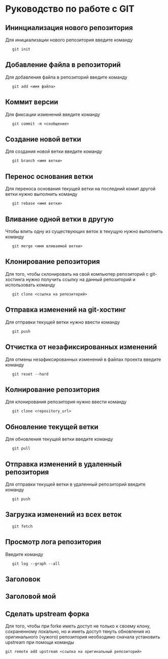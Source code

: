 # Руководство по работе с GIT

## Ининциализация нового репозитория

Для инициализации нового репозитория введите команду 
```
   git init
```

## Добавление файла в репозиторий

Для добавления файла в репозиторий введите команду
```
   git add <имя файла>
```

## Коммит версии

Для фиксации изменений введите команду 
```
   git commit -m <сообщение>
```

## Создание новой ветки

Для создания новой ветки введите команду 
```
   git branch <имя ветки>
```

## Перенос основания ветки

Для переноса основания текущей ветки на последний комит другой ветки нужно выполнить команду
```
   git rebase <имя ветки>
```

## Вливание одной ветки в другую

Чтобы влить одну из существующих веток в текущую нужно выполнить команду
```
   git merge <имя вливаемой ветки>
```

## Клонирование репозитория

Для того, чтобы склонировать на свой компьютер репозиторий с git-хостинга нужно получить ссылку на данный репозиторий и использовать команду 

```
   git clone <ссылка на репозиторий>
```

## Отправка изменений на git-хостинг

Для отправки текущей ветки нужно ввести команду 
```
   git push
```

## Отчистка от незафиксированных изменений

Для отмены незафиксированных изменений в файлах проекта введите команду
```
   git reset --hard
```

## Колнирование репозитория

Для клонирования репозитория нужно ввести команду
```
   git clone <repository_url>
```

## Обновление текущей ветки

Для обновления текущей ветки введите команду
```
   git pull
```

## Отправка изменений в удаленный репозитория

Для отправки текущей ветки в удаленный репозиторий введите команду
```
   git push
```

## Загрузка изменений из всех веток

```
   git fetch
```
## Просмотр лога репозитория

Введите команду 
```
   git log --graph --all
```
## Заголовок

## Заголовой мой

## Сделать upstream форка
Для того, чтобы при forke иметь доступ не только к своему клону, сохраненному локально, но и иметь доступ тянуть обновления из оригинального (чужого) репозитория необходимо сначала установить upstream при помощи команды
```
git remote add upstream <ссылка на оригинальный репозиторий>
```
